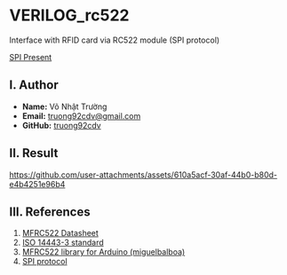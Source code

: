 # VERILOG_rc522

Interface with RFID card via RC522 module (SPI protocol)

[SPI Present](./spi.pptx)

## I. Author

- **Name:** Võ Nhật Trường
- **Email:** truong92cdv@gmail.com
- **GitHub:** [truong92cdv](https://github.com/truong92cdv)

## II. Result

https://github.com/user-attachments/assets/610a5acf-30af-44b0-b80d-e4b4251e96b4

## III. References

1. [MFRC522 Datasheet](./refs/MFRC522_Datasheet.pdf)
2. [ISO 14443-3 standard](./refs/14443-3.pdf)
3. [MFRC522 library for Arduino (miguelbalboa)](https://github.com/miguelbalboa/rfid)
4. [SPI protocol](https://en.wikipedia.org/wiki/Serial_Peripheral_Interface)
